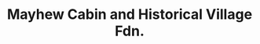 ---
layout: repo
title: "Mayhew Cabin and Historical Village Fdn."
id: 11509
permalink: repos/11509/
---